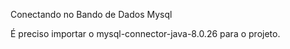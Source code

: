 Conectando no Bando de Dados Mysql

É preciso importar o mysql-connector-java-8.0.26 para o projeto.
